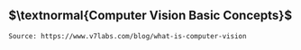 ## $\textnormal{Computer Vision Basic Concepts}$

```plaintext
Source: https://www.v7labs.com/blog/what-is-computer-vision
```
